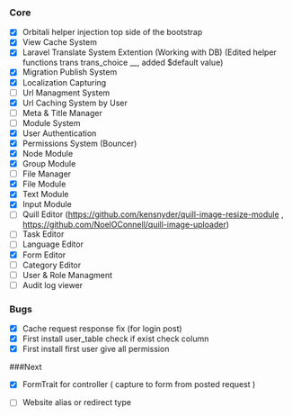 ### Core
- [x] Orbitali helper injection top side of the bootstrap
- [x] View Cache System
- [x] Laravel Translate System Extention (Working with DB) (Edited helper functions trans trans_choice __, added $default value)
- [x] Migration Publish System
- [x] Localization Capturing
- [ ] Url Managment System
- [x] Url Caching System by User 
- [ ] Meta & Title Manager
- [ ] Module System
- [x] User Authentication
- [x] Permissions System (Bouncer)
- [x] Node Module
- [x] Group Module
- [ ] File Manager
- [x] File Module
- [x] Text Module
- [x] Input Module
- [ ] Quill Editor (https://github.com/kensnyder/quill-image-resize-module , https://github.com/NoelOConnell/quill-image-uploader)
- [ ] Task Editor
- [ ] Language Editor
- [x] Form Editor
- [ ] Category Editor
- [ ] User & Role Managment
- [ ] Audit log viewer

### Bugs
- [X] Cache request response fix (for login post)
- [x] First install user_table check if exist check column
- [X] First install first user give all permission

###Next
- [x] FormTrait for controller ( capture to form from posted request )
- [ ] Website alias or redirect type

